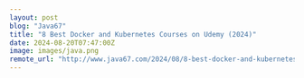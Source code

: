```yaml
---
layout: post
blog: "Java67"
title: "8 Best Docker and Kubernetes Courses on Udemy (2024)"
date: 2024-08-20T07:47:00Z
image: images/java.png
remote_url: "http://www.java67.com/2024/08/8-best-docker-and-kubernetes-courses-on.html"
---
```

